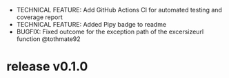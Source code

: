 * TECHNICAL FEATURE: Add GitHub Actions CI for automated testing and coverage report
* TECHNICAL FEATURE: Added Pipy badge to readme
* BUGFIX: Fixed outcome for the exception path of the excersizeurl function @tothmate92

# release v0.1.0